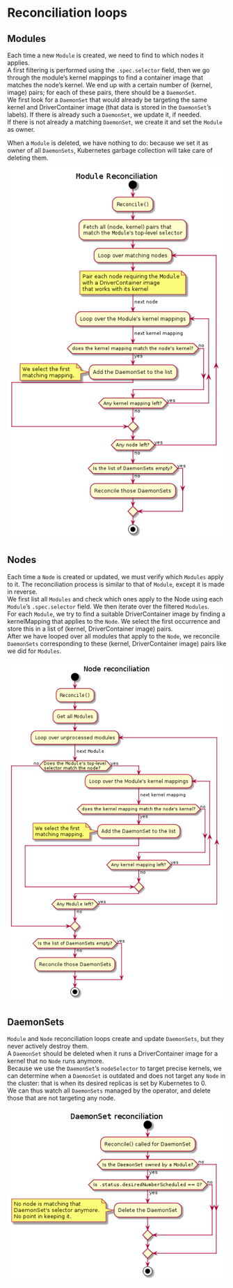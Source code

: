 # Reconciliation loops

## Modules

Each time a new `Module` is created, we need to find to which nodes it applies.  
A first filtering is performed using the `.spec.selector` field, then we go through the module’s kernel mappings to
find a container image that matches the node’s kernel.
We end up with a certain number of (kernel, image) pairs; for each of these pairs, there should be a `DaemonSet`.  
We first look for a `DaemonSet` that would already be targeting the same kernel and DriverContainer image (that data is
stored in the `DaemonSet`’s labels).
If there is already such a `DaemonSet`, we update it, if needed.  
If there is not already a matching `DaemonSet`, we create it and set the `Module` as owner.

When a `Module` is deleted, we have nothing to do: because we set it as owner of all `DaemonSets`, Kubernetes garbage
collection will take care of deleting them.

![Modules reconciliation](diagrams/reconciliation-module.png)

## Nodes

Each time a `Node` is created or updated, we must verify which `Modules` apply to it.
The reconciliation process is similar to that of `Module`, except it is made in reverse.  
We first list all `Modules` and check which ones apply to the Node using each `Module`’s `.spec.selector` field.
We then iterate over the filtered `Modules`.  
For each `Module`, we try to find a suitable DriverContainer image by finding a kernelMapping that applies to the `Node`.
We select the first occurrence and store this in a list of (kernel, DriverContainer image) pairs.  
After we have looped over all modules that apply to the `Node`, we reconcile `DaemonSets` corresponding to these
(kernel, DriverContainer image) pairs like we did for `Modules`.

![Node reconciliation](diagrams/reconciliation-node.png)

## DaemonSets

`Module` and `Node` reconciliation loops create and update `DaemonSets`, but they never actively destroy them.  
A `DaemonSet` should be deleted when it runs a DriverContainer image for a kernel that no `Node` runs anymore.  
Because we use the `DaemonSet`’s `nodeSelector` to target precise kernels, we can determine when a `DaemonSet` is
outdated and does not target any `Node` in the cluster: that is when its desired replicas is set by Kubernetes to 0.  
We can thus watch all `DaemonSets` managed by the operator, and delete those that are not targeting any node.

![DaemonSet reconciliation](diagrams/reconciliation-daemonset.png)
